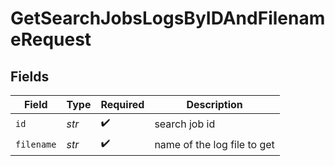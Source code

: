 # GetSearchJobsLogsByIDAndFilenameRequest


## Fields

| Field                       | Type                        | Required                    | Description                 |
| --------------------------- | --------------------------- | --------------------------- | --------------------------- |
| `id`                        | *str*                       | :heavy_check_mark:          | search job id               |
| `filename`                  | *str*                       | :heavy_check_mark:          | name of the log file to get |